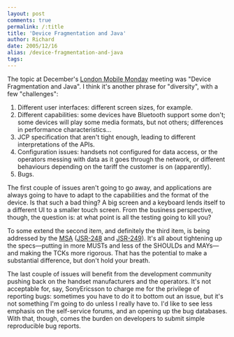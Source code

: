 ```yaml
---
layout: post
comments: true
permalink: /:title
title: 'Device Fragmentation and Java'
author: Richard
date: 2005/12/16
alias: /device-fragmentation-and-java
tags:
---
```


The topic at December's [London Mobile Monday][] meeting was "Device
Fragmentation and Java". I think it's another phrase for "diversity",
with a few "challenges":

1.  Different user interfaces: different screen sizes, for example.
2.  Different capabilities: some devices have Bluetooth support some
    don't; some devices will play some media formats, but not others;
    differences in performance characteristics...
3.  JCP specification that aren't tight enough, leading to different
    interpretations of the APIs.
4.  Configuration issues: handsets not configured for data access, or
    the operators messing with data as it goes through the network, or
    different behaviours depending on the tariff the customer is on
    (apparently).
5.  Bugs.

The first couple of issues aren't going to go away, and applications are
always going to have to adapt to the capabilities and the format of the
device. Is that such a bad thing? A big screen and a keyboard lends
itself to a different UI to a smaller touch screen. From the business
perspective, though, the question is: at what point is all the testing
going to kill you?

To some extend the second item, and definitely the third item, is being
addressed by the [MSA][] ([JSR-248][] and [JSR-249][]). It's all about
tightening up the specs—putting in more MUSTs and less of the SHOULDs
and MAYs—and making the TCKs more rigorous. That has the potential to
make a substantial difference, but don't hold your breath.

The last couple of issues will benefit from the development community
pushing back on the handset manufacturers and the operators. It's not
acceptable for, say, SonyEricsson to charge me for the privilege of
reporting bugs: sometimes you have to do it to bottom out an issue, but
it's not something I'm going to do unless I really have to. I'd like to
see less emphasis on the self-service forums, and an opening up the bug
databases. With that, though, comes the burden on developers to submit
simple reproducible bug reports.


  [London Mobile Monday]: http://www.mobilemonday.org.uk/
  [MSA]: http://www.forum.nokia.com/main/0,,7_20_49,00.html
  [JSR-248]: http://www.jcp.org/en/jsr/detail?id=248
  [JSR-249]: http://www.jcp.org/en/jsr/detail?id=249
